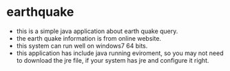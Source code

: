 # earthquake

- this is a simple java application about earth quake query.
- the earth quake information is from online website.
- this system can run well on windows7 64 bits.
- this application has include java running eviroment, so you may not need to download the jre file, if your system has jre and configure it right.
